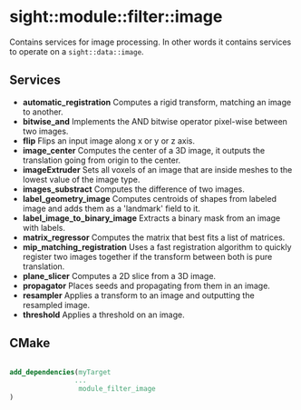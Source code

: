 # sight::module::filter::image

Contains services for image processing. 
In other words it contains services to operate on a `sight::data::image`.

## Services

- **automatic_registration**
  Computes a rigid transform, matching an image to another.
- **bitwise_and**
  Implements the AND bitwise operator pixel-wise between two images. 
- **flip**
  Flips an input image along x or y or z axis.
- **image_center**
  Computes the center of a 3D image, it outputs the translation going from origin to the center.
- **imageExtruder**
  Sets all voxels of an image that are inside meshes to the lowest value of the image type.
- **images_substract**
  Computes the difference of two images.
- **label_geometry_image**
  Computes centroids of shapes from labeled image and adds them as a 'landmark' field to it.
- **label_image_to_binary_image**
  Extracts a binary mask from an image with labels.
- **matrix_regressor**
  Computes the matrix that best fits a list of matrices.
- **mip_matching_registration**
  Uses a fast registration algorithm to quickly register two images together if the transform between both is pure translation.
- **plane_slicer**
  Computes a 2D slice from a 3D image.
- **propagator**
  Places seeds and propagating from them in an image.
- **resampler**
  Applies a transform to an image and outputting the resampled image.
- **threshold**
  Applies a threshold on an image.

## CMake

```cmake

add_dependencies(myTarget 
                ...
                 module_filter_image
)

```